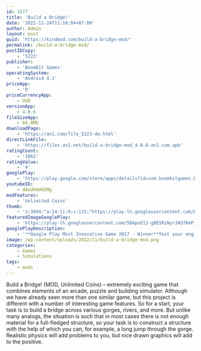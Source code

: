 ```yaml
---
id: 1577
title: 'Build a Bridge!'
date: '2022-11-24T11:18:04+07:00'
author: Admin
layout: post
guid: 'https://kindmod.com/build-a-bridge-mod/'
permalink: /build-a-bridge-mod/
postIDCopy:
    - '5223'
publisher:
    - 'BoomBit Games'
operatingSystem:
    - 'Android 4.1'
priceApp:
    - '0'
priceCurrencyApp:
    - USD
versionApp:
    - 4.0.6
fileSizeApp:
    - 66.8Mb
downloadPage:
    - 'https://an1.com/file_5223-dw.html'
directLinkFile:
    - 'https://files.an1.net/build-a-bridge-mod_4.0.6-an1.com.apk'
ratingCount:
    - '1062'
ratingValue:
    - '4'
googlePlay:
    - 'https://play.google.com/store/apps/details?id=com.boombitgames.BridgeLowpoly'
youtubeID:
    - dAxUhmUkEMg
modFeatures:
    - 'Unlimited Coins'
thumb:
    - 's:3094:"a:24:{i:0;s:115:"https://play-lh.googleusercontent.com/HlAeoMvXJdULuIC0gQOEhhxSb4z9aA_tB-7Mq7RW1h69d2Hqb__Vjco87OMd1g2IPDw=w526-h296";i:1;s:116:"https://play-lh.googleusercontent.com/WlrS35gJPZkH8yox0SEwGRXTOXaPcP-hlqV2fakNHR1w6ZknGM7cLTQMv1fTKR5ZKtvv=w526-h296";i:2;s:114:"https://play-lh.googleusercontent.com/7Ctn8MIwm81m9Xyud2rwIv8ryILyEdRrj99LteiYUJBbyGGkJbcUOIfc99oE_ZQprQ=w526-h296";i:3;s:115:"https://play-lh.googleusercontent.com/tEXiBlvL7f5o9z6pJxI74ggc6_np5OQOkh7zeuAJkHM1GOL9lgOLRidnHbI3XOjZI44=w526-h296";i:4;s:115:"https://play-lh.googleusercontent.com/Cp0BAE93h2RL_gk27KajmL6z6KbfqfFS95aKy9_w6RFedcHn9w7lPV5MBDOXDX6dfuw=w526-h296";i:5;s:115:"https://play-lh.googleusercontent.com/ahPTSVPXfHy9PoidyflG4n2uIVebmrY_nAVv3CRbxB0sBLigaba2Tn0JsckwlrqtiX0=w526-h296";i:6;s:116:"https://play-lh.googleusercontent.com/-v5zqW5g3t4tsIdM0GX9QLsVbetCjZhu4SNaH2t_7tOjsnic03mARH2hsJuLeMA_GmlJ=w526-h296";i:7;s:116:"https://play-lh.googleusercontent.com/L273xPmUN88IleGbov7z1PRFBbhYEkR_0x-sp5r-Goo_objbQ90O86thk7K7Ctf1VkCs=w526-h296";i:8;s:116:"https://play-lh.googleusercontent.com/kV4wXIz4sj_DNCqxMI2MKuow9i87GKJjjEs481a7bLkSM07jrv86-2ujWCgyx1__Z0k4=w526-h296";i:9;s:115:"https://play-lh.googleusercontent.com/Chbe4ZEhKJlCqMU8YhERIlvGvUIhZKhwatIpbjcDATvUGg4XfD2BsY5OnEfkrTCZOoo=w526-h296";i:10;s:114:"https://play-lh.googleusercontent.com/gpdPBjlTMxkmCaTInouenP_s3sAvznazsdGB_KCI5WXczPZOIWDomWyOSodri6jk0w=w526-h296";i:11;s:115:"https://play-lh.googleusercontent.com/b8Q1C55cmIPTtLCeuGq9U2xbAK5ugWIqgh85ZdcDJg1h722Vhsu2iAPHw9Lv5chHYvg=w526-h296";i:12;s:115:"https://play-lh.googleusercontent.com/kLSNfOeZFJk5fNgfEhFi4o-wTeXMQeOdehGpUDNApxKnVtSHPqZuXCpw4ahk3BlcpX4=w526-h296";i:13;s:116:"https://play-lh.googleusercontent.com/wIMtsRiiHGkr3LLHZ42OAyaJxzV7axjcBhTbsRq72qzJC-_VBAVYQhJPdBNWOi6nc_Et=w526-h296";i:14;s:115:"https://play-lh.googleusercontent.com/e5ZzmsWakUAkK_e3CxfQKRvKaVKvXUnQ1TIeMy41bd1OKmFoIcrYBIMXJoJA6fIfOEk=w526-h296";i:15;s:115:"https://play-lh.googleusercontent.com/Oas2lED0ujoD51XfmXrvSXc14dzzKOKqg_TlFOfffJxUvxw_4nl_9tRv5oBoCgm54GA=w526-h296";i:16;s:115:"https://play-lh.googleusercontent.com/B9W-c76swSUPtFTAaR9Asn13W_tq7ce_Uj2gNHI4geVJCBce9CCFX7H7MES5X3X0QyM=w526-h296";i:17;s:116:"https://play-lh.googleusercontent.com/N8uptde-Fho58CS97TfiHivPK_6J-bpoiC3BwtXWjguuenaMbfR9GlIRWX5Azh9WsaFE=w526-h296";i:18;s:114:"https://play-lh.googleusercontent.com/KTjfmIE3_q0tqF2mg6LmJAZyFRT4gtU641x9kkPYWJbfswgqiIEDvDH7CQHIGaJNgA=w526-h296";i:19;s:116:"https://play-lh.googleusercontent.com/53yu76nxQG7onNf6ZEuH0C5GKEsaIAA4SZYwag4wvQXw7tOzfCpNFfha3rYuX7fLNoI-=w526-h296";i:20;s:114:"https://play-lh.googleusercontent.com/u3sbiH0qJJUoYUkl_kJpvg1ZaNSxZJBpYWRD6hPjW2cfyzQ0FVJWnUBfj70hsYyk2g=w526-h296";i:21;s:115:"https://play-lh.googleusercontent.com/7S9bzEpWSbLWHbV7I05xZSTLRg80IFI7jDXE1sGGNzqtLckoBVdqezidH-swLt2x1Cc=w526-h296";i:22;s:114:"https://play-lh.googleusercontent.com/2bD-g9j1wqk3PIQt9o4Abi0BPlELxGlDGtwLK6iHvIK52tD4C39PFBN-jLLyJRPNjw=w526-h296";i:23;s:114:"https://play-lh.googleusercontent.com/g1xf4tYNWfK3ysNPLmG-uZG-V3kZHAKxKWUQy3wgEsgC1zRSxKWthHIDleAjyZAemA=w526-h296";}";'
featuredImageGooglePlay:
    - 'https://play-lh.googleusercontent.com/5DApnEIJ-gBESRiNyrJN3fKmPjuUHZd6JPiJoQywJWtbn_r4mJIFizYREQYxDsOy1g'
googlePlayDescription:
    - '**Google Play Most Innovative Game 2017 - Winner**Test your engineering and improvisation skills in a puzzle game where the stakes are as high as they get. It is you who will construct bridges for cars, trucks, busses... And sometimes even monster trucks. Gather your wits and get on with the construction!.During the planning phase the game presents itself with a simple, 2D interface. It is there that you select the best materials for your bridge and connect the dots to make the most resilient structure you can. You can approach each level as a complex puzzle, trying to be as efficient as possible and get the best solution. But don''t be afraid to experiment too. You can just go crazy and construct something that looks outrageous but still somehow works. There''s fun in both of these approaches.'
image: /wp-content/uploads/2022/11/build-a-bridge-mod.png
categories:
    - Games
    - Simulations
tags:
    - mods
---
```


Build a Bridge! (MOD, Unlimited Coins) – extremely exciting game that combines elements of an arcade, puzzle and building simulator. Although we have already seen more than one similar game, but this project is different with a number of interesting game features. So for a start, your task is to build a bridge across various gorges, rivers, and more. But unlike many analogs, the situation is such that in most cases there is not enough material for a full-fledged structure, so your task is to construct a structure with the help of which you can, for example, a long jump through the gorge. Realistic physics will add problems to you, but nice drawn graphics will add to the positive.